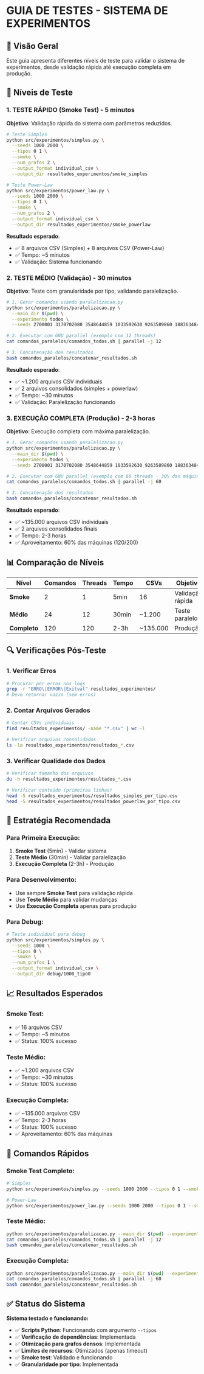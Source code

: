 # GUIA DE TESTES - SISTEMA DE EXPERIMENTOS

## 🎯 Visão Geral

Este guia apresenta diferentes níveis de teste para validar o sistema de experimentos, desde validação rápida até execução completa em produção.

## 🧪 Níveis de Teste

### **1. TESTE RÁPIDO (Smoke Test) - 5 minutos**

**Objetivo**: Validação rápida do sistema com parâmetros reduzidos.

```bash
# Teste Simples
python src/experimentos/simples.py \
  --seeds 1000 2000 \
  --tipos 0 1 \
  --smoke \
  --num_grafos 2 \
  --output_format individual_csv \
  --output_dir resultados_experimentos/smoke_simples

# Teste Power-Law
python src/experimentos/power_law.py \
  --seeds 1000 2000 \
  --tipos 0 1 \
  --smoke \
  --num_grafos 2 \
  --output_format individual_csv \
  --output_dir resultados_experimentos/smoke_powerlaw
```

**Resultado esperado**:
- ✅ 8 arquivos CSV (Simples) + 8 arquivos CSV (Power-Law)
- ✅ Tempo: ~5 minutos
- ✅ Validação: Sistema funcionando

### **2. TESTE MÉDIO (Validação) - 30 minutos**

**Objetivo**: Teste com granularidade por tipo, validando paralelização.

```bash
# 1. Gerar comandos usando paralelizacao.py
python src/experimentos/paralelizacao.py \
  --main_dir $(pwd) \
  --experimento todos \
  --seeds 2700001 3170702080 3548644859 1033592630 9263589860 1883634842 7648101510 1502014705 7214842310 2606453957 4194499680 2779365847 1094121244 1090525961 3310223418 604827988 1549035388 795578792 182649370 1127200130 332728275 1477598055 1157679575 3489403805 359655529 3107219804 911079554 1642444692 3959116112 2991474091

# 2. Executar com GNU parallel (exemplo com 12 threads)
cat comandos_paralelos/comandos_todos.sh | parallel -j 12

# 3. Concatenação dos resultados
bash comandos_paralelos/concatenar_resultados.sh
```

**Resultado esperado**:
- ✅ ~1.200 arquivos CSV individuais
- ✅ 2 arquivos consolidados (simples + powerlaw)
- ✅ Tempo: ~30 minutos
- ✅ Validação: Paralelização funcionando

### **3. EXECUÇÃO COMPLETA (Produção) - 2-3 horas**

**Objetivo**: Execução completa com máxima paralelização.

```bash
# 1. Gerar comandos usando paralelizacao.py
python src/experimentos/paralelizacao.py \
  --main_dir $(pwd) \
  --experimento todos \
  --seeds 2700001 3170702080 3548644859 1033592630 9263589860 1883634842 7648101510 1502014705 7214842310 2606453957 4194499680 2779365847 1094121244 1090525961 3310223418 604827988 1549035388 795578792 182649370 1127200130 332728275 1477598055 1157679575 3489403805 359655529 3107219804 911079554 1642444692 3959116112 2991474091

# 2. Executar com GNU parallel (exemplo com 60 threads - 30% das máquinas)
cat comandos_paralelos/comandos_todos.sh | parallel -j 60

# 3. Concatenação dos resultados
bash comandos_paralelos/concatenar_resultados.sh
```

**Resultado esperado**:
- ✅ ~135.000 arquivos CSV individuais
- ✅ 2 arquivos consolidados finais
- ✅ Tempo: 2-3 horas
- ✅ Aproveitamento: 60% das máquinas (120/200)

## 📊 Comparação de Níveis

| Nível | Comandos | Threads | Tempo | CSVs | Objetivo |
|-------|----------|---------|-------|------|----------|
| **Smoke** | 2 | 1 | 5min | 16 | Validação rápida |
| **Médio** | 24 | 12 | 30min | ~1.200 | Teste paralelo |
| **Completo** | 120 | 120 | 2-3h | ~135.000 | Produção |

## 🔍 Verificações Pós-Teste

### **1. Verificar Erros**
```bash
# Procurar por erros nos logs
grep -r "ERRO\|ERROR\|Exitval" resultados_experimentos/
# Deve retornar vazio (sem erros)
```

### **2. Contar Arquivos Gerados**
```bash
# Contar CSVs individuais
find resultados_experimentos/ -name "*.csv" | wc -l

# Verificar arquivos consolidados
ls -la resultados_experimentos/resultados_*.csv
```

### **3. Verificar Qualidade dos Dados**
```bash
# Verificar tamanho dos arquivos
du -h resultados_experimentos/resultados_*.csv

# Verificar conteúdo (primeiras linhas)
head -5 resultados_experimentos/resultados_simples_por_tipo.csv
head -5 resultados_experimentos/resultados_powerlaw_por_tipo.csv
```

## 🎯 Estratégia Recomendada

### **Para Primeira Execução:**
1. **Smoke Test** (5min) - Validar sistema
2. **Teste Médio** (30min) - Validar paralelização
3. **Execução Completa** (2-3h) - Produção

### **Para Desenvolvimento:**
- Use sempre **Smoke Test** para validação rápida
- Use **Teste Médio** para validar mudanças
- Use **Execução Completa** apenas para produção

### **Para Debug:**
```bash
# Teste individual para debug
python src/experimentos/simples.py \
  --seeds 1000 \
  --tipos 0 \
  --smoke \
  --num_grafos 1 \
  --output_format individual_csv \
  --output_dir debug/1000_tipo0
```

## 📈 Resultados Esperados

### **Smoke Test:**
- ✅ 16 arquivos CSV
- ✅ Tempo: ~5 minutos
- ✅ Status: 100% sucesso

### **Teste Médio:**
- ✅ ~1.200 arquivos CSV
- ✅ Tempo: ~30 minutos
- ✅ Status: 100% sucesso

### **Execução Completa:**
- ✅ ~135.000 arquivos CSV
- ✅ Tempo: 2-3 horas
- ✅ Status: 100% sucesso
- ✅ Aproveitamento: 60% das máquinas

## 🚀 Comandos Rápidos

### **Smoke Test Completo:**
```bash
# Simples
python src/experimentos/simples.py --seeds 1000 2000 --tipos 0 1 --smoke --num_grafos 2 --output_format individual_csv --output_dir resultados_experimentos/smoke_simples

# Power-Law
python src/experimentos/power_law.py --seeds 1000 2000 --tipos 0 1 --smoke --num_grafos 2 --output_format individual_csv --output_dir resultados_experimentos/smoke_powerlaw
```

### **Teste Médio:**
```bash
python src/experimentos/paralelizacao.py --main_dir $(pwd) --experimento todos --seeds 2700001 3170702080 3548644859 1033592630 9263589860
cat comandos_paralelos/comandos_todos.sh | parallel -j 12
bash comandos_paralelos/concatenar_resultados.sh
```

### **Execução Completa:**
```bash
python src/experimentos/paralelizacao.py --main_dir $(pwd) --experimento todos --seeds 2700001 3170702080 3548644859 1033592630 9263589860 1883634842 7648101510 1502014705 7214842310 2606453957 4194499680 2779365847 1094121244 1090525961 3310223418 604827988 1549035388 795578792 182649370 1127200130 332728275 1477598055 1157679575 3489403805 359655529 3107219804 911079554 1642444692 3959116112 2991474091
cat comandos_paralelos/comandos_todos.sh | parallel -j 60
bash comandos_paralelos/concatenar_resultados.sh
```

## ✅ Status do Sistema

**Sistema testado e funcionando:**
- ✅ **Scripts Python**: Funcionando com argumento `--tipos`
- ✅ **Verificação de dependências**: Implementada
- ✅ **Otimização para grafos densos**: Implementada
- ✅ **Limites de recursos**: Otimizados (apenas timeout)
- ✅ **Smoke test**: Validado e funcionando
- ✅ **Granularidade por tipo**: Implementada

